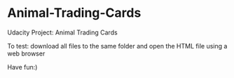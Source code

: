 # Animal-Trading-Cards
Udacity Project: Animal Trading Cards

To test: download all files to the same folder and open the HTML file using a web browser

Have fun:)
